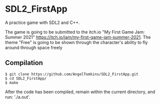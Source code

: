 # SDL2_FirstApp
A practice game with SDL2 and C++.

The game is going to be submitted to the itch.io "My First Game Jam: Summer 2021" https://itch.io/jam/my-first-game-jam-summer-2021.
The theme "Free" is going to be shown through the character's ability to fly around through space freely

## Compilation

```
$ git clone https://github.com/AngelTomkins/SDL2_FirstApp.git
$ cd SDL2_FirstApp/
$ make
```

After the code has been compiled, remain within the current directory, and run: './a.out'.
